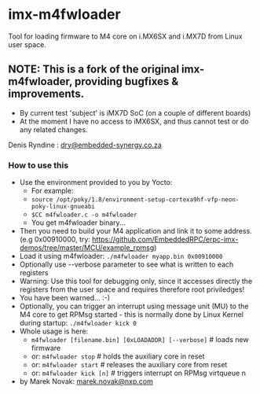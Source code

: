 # imx-m4fwloader
Tool for loading firmware to M4 core on i.MX6SX and i.MX7D from Linux user space.

## NOTE: This is a fork of the original imx-m4fwloader, providing bugfixes & improvements.
 - By current test 'subject' is iMX7D SoC (on a couple of different boards)
 - At the moment I have no access to iMX6SX, and thus cannot test or do any related changes.

Denis Ryndine : dry@embedded-synergy.co.za

### How to use this
- Use the environment provided to you by Yocto:
	- For example:
	- ``source /opt/poky/1.8/environment-setup-cortexa9hf-vfp-neon-poky-linux-gnueabi``
	- ``$CC m4fwloader.c -o m4fwloader``
	- You get m4fwloader binary...
- Then you need to build your M4 application and link it to some address. (e.g 0x00910000, try: https://github.com/EmbeddedRPC/erpc-imx-demos/tree/master/MCU/example_rpmsg)
- Load it using m4fwloader: ``./m4fwloader myapp.bin 0x00910000``
- Optionally use --verbose parameter to see what is written to each registers
- Warning: Use this tool for debugging only, since it accesses directly the registers from the user space and requires therefore root priviledges!
- You have been warned... :-)
- Optionally, you can trigger an interrupt using message unit (MU) to the M4 core to get RPMsg started - this is normally done by Linux Kernel during startup: ``./m4fwloader kick 0`` 
- Whole usage is here:
	- ``m4fwloader [filename.bin] [0xLOADADDR] [--verbose]``  # loads new firmware  
	- or: ``m4fwloader stop``                    # holds the auxiliary core in reset  
	- or: ``m4fwloader start``                   # releases the auxiliary core from reset  
	- or: ``m4fwloader kick [n]``                # triggers interrupt on RPMsg virtqueue n
- by Marek Novak: marek.novak@nxp.com
